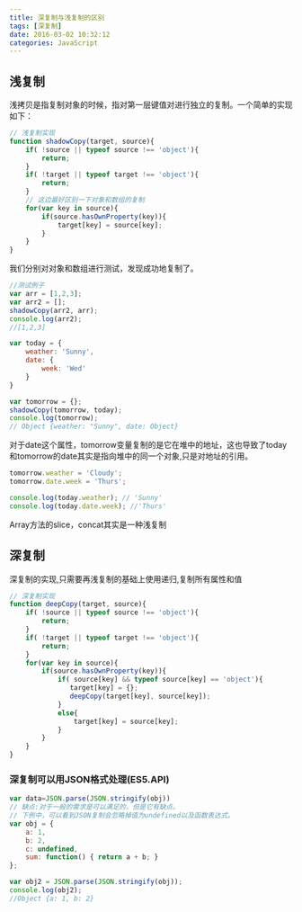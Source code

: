 ```yaml
---
title: 深复制与浅复制的区别
tags: [深复制]
date: 2016-03-02 10:32:12
categories: JavaScript
---
```


## 浅复制
浅拷贝是指复制对象的时候，指对第一层键值对进行独立的复制。一个简单的实现如下：
```js
// 浅复制实现
function shadowCopy(target, source){ 
    if( !source || typeof source !== 'object'){
        return;
    }
    if( !target || typeof target !== 'object'){
        return;
    }  
    // 这边最好区别一下对象和数组的复制
    for(var key in source){
        if(source.hasOwnProperty(key)){
            target[key] = source[key];
        }
    }
}
```
我们分别对对象和数组进行测试，发现成功地复制了。
```js
//测试例子
var arr = [1,2,3];
var arr2 = [];
shadowCopy(arr2, arr);
console.log(arr2);
//[1,2,3]

var today = {
    weather: 'Sunny',
    date: {
        week: 'Wed'
    } 
}

var tomorrow = {};
shadowCopy(tomorrow, today);
console.log(tomorrow);
// Object {weather: "Sunny", date: Object}
```
对于date这个属性，tomorrow变量复制的是它在堆中的地址，这也导致了today和tomorrow的date其实是指向堆中的同一个对象,只是对地址的引用。

```js
tomorrow.weather = 'Cloudy';
tomorrow.date.week = 'Thurs';

console.log(today.weather); // 'Sunny'
console.log(today.date.week); //'Thurs'
```

Array方法的slice，concat其实是一种浅复制
## 深复制
深复制的实现,只需要再浅复制的基础上使用递归,复制所有属性和值
```js
// 深复制实现
function deepCopy(target, source){ 
    if( !source || typeof source !== 'object'){
        return;
    }
    if( !target || typeof target !== 'object'){
        return;
    }  
    for(var key in source){
        if(source.hasOwnProperty(key)){
            if( source[key] && typeof source[key] == 'object'){
               target[key] = {};
               deepCopy(target[key], source[key]);
            } 
            else{
                target[key] = source[key];
            }    
        }    
    } 
}
```

### 深复制可以用JSON格式处理(ES5.API)
```js
var data=JSON.parse(JSON.stringify(obj))
// 缺点:对于一般的需求是可以满足的，但是它有缺点。
// 下例中，可以看到JSON复制会忽略掉值为undefined以及函数表达式。
var obj = {
    a: 1,
    b: 2,
    c: undefined,
    sum: function() { return a + b; }
};

var obj2 = JSON.parse(JSON.stringify(obj));
console.log(obj2);
//Object {a: 1, b: 2}
```
